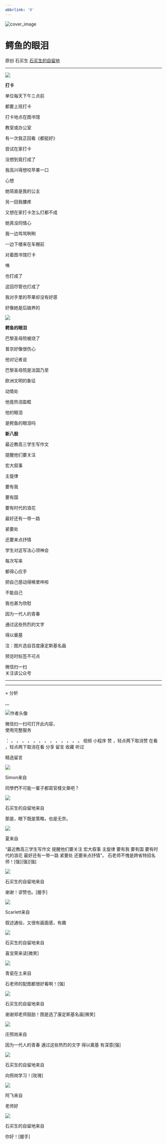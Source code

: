 ```yaml
---
abbrlink: '0'
---
```

![cover_image](https://mmbiz.qlogo.cn/mmbiz_jpg/hVNLue76Eh9BHQZ9ym9XTjR4JkicricSS2h6D9dW7SkRRx9BqYDFOXAJjibyAxGaDiat7Wslg8m67PfcOsf1h7w4WA/0?wx_fmt=jpeg)

#  鳄鱼的眼泪

原创  石买生  [ 石买生的自留地 ](javascript:void\(0\);)

__ _ _ _ _

![](https://mmbiz.qpic.cn/mmbiz_jpg/hVNLue76Eh9BHQZ9ym9XTjR4JkicricSS2hFgy0y2n1exrvIy1JmNd0zOgC5Qy6pRvw6GEct7kFyjyQM4LJqE1EA/640?wx_fmt=jpeg)

**打卡**  

  

单位每天下午三点前

都要上班打卡

打卡地点在图书馆

教室或办公室

有一次我正回看《都挺好》

尝试在家打卡

没想到竟打成了

我高兴得想咬苹果一口

心想

她简直是我的公主

另一回我腰疼

又想在家打卡怎么打都不成

她真没同情心

我一边骂骂咧咧

一边下楼来在车棚前

对着图书馆打卡

咦

也打成了

这回尽管也打成了

我对手里的苹果却没有好感

好像她是后娘养的

  

![](https://mmbiz.qpic.cn/mmbiz_jpg/hVNLue76Eh9BHQZ9ym9XTjR4JkicricSS29KvfRHKlSFxgPgjn3gYrXm8UDPZBka9PP9ia2UctG9xpBV41720zeUw/640?wx_fmt=jpeg)

  

**鳄鱼的眼泪**

  

巴黎圣母院被烧了

普京好像很伤心

他对记者说

巴黎圣母院是法国乃至

欧洲文明的象征

动情处

他竟热泪盈眶

他的眼泪

是鳄鱼的眼泪吗

  

  

**新八股**

  

最近教高三学生写作文

提醒他们要关注

宏大叙事

主旋律

要有我

要有国

要有时代的浪花

最好还有一带一路

紧要处

还要来点抒情

学生对这写法心领神会

每次写来

都得心应手

把自己感动得稀里哗啦

不能自己

我也甚为欣慰

因为一代人的青春

通过这些热烈的文字

得以奠基

  

  

注：图片选自百度康定斯基名画

预览时标签不可点

微信扫一扫  
关注该公众号





****



****



×  分析

__

![作者头像](http://mmbiz.qpic.cn/mmbiz_png/hVNLue76EhibricgkQZeT964ria54dgJkqVBX9ibyvn7PmGOltlupHdVshOibeQZDSypqiaIBNKdw8cwXfXfBZkPVgVg/0?wx_fmt=png)

微信扫一扫可打开此内容，  
使用完整服务

：  ，  ，  ，  ，  ，  ，  ，  ，  ，  ，  ，  ，  。  视频  小程序  赞  ，轻点两下取消赞  在看  ，轻点两下取消在看
分享  留言  收藏  听过

精选留言

![](http://wx.qlogo.cn/mmopen/Qt20qX8fhAX9wZNFhZcd6H0lcT2jBS1wxyl3Pd8xrnaE43htibcSljWOUR0Ec0G8Pc4Qicjd32gDPaJ3ZfM6PJKr0MdicOxLW0P/64)

Simon来自

同學們不可能一輩子都寫官樣文章吧？

![](http://wx.qlogo.cn/mmhead/Q3auHgzwzM4ELPv9zSiaIDouClt0fOcfibXKFibPXptvGvnLVF6qUCyQg/64)

石买生的自留地来自

那是，眼下既是策略，也是无奈。

![](http://wx.qlogo.cn/mmopen/zGMQ7uVeU4UHFF6s5FIoL4AczoRf1HGgPQjU1hwibmiaagPiaGE4vCiakgEuCsVlNXibZdF1OHymMcbcFjf3vdff4C5eE3laRSPDe/64)

夏来自

“最近教高三学生写作文 提醒他们要关注 宏大叙事 主旋律 要有我 要有国 要有时代的浪花 最好还有一带一路 紧要处 还要来点抒情”。
石老师不愧是跨省特招名师！[强][强][强]

![](http://wx.qlogo.cn/mmhead/Q3auHgzwzM4ELPv9zSiaIDouClt0fOcfibXKFibPXptvGvnLVF6qUCyQg/64)

石买生的自留地来自

谢谢！谬赞也。[握手]

![](http://wx.qlogo.cn/mmopen/zGMQ7uVeU4V1seAX7ANMhjR6pGNust4mYBkx9KU0Ny8FVvQ0Eficttoa4bDSU3EkqNunwt7UfiaCdfb9ZibvL6Q9PoFyzaz9p7JoFykelsjs6dFEBWia1HE4vzAzM6QXAZro/64)

Scarlett来自

叙述通俗，又很有画面感，有趣

![](http://wx.qlogo.cn/mmhead/Q3auHgzwzM4ELPv9zSiaIDouClt0fOcfibXKFibPXptvGvnLVF6qUCyQg/64)

石买生的自留地来自

喜宝荣来读[微笑]

![](http://wx.qlogo.cn/mmopen/ajNVdqHZLLDO11LTic5ffQDYuTCMovDdK9mRUiczPB8WfQkg44NlwwVpKg8WQn9wCgj3IgSKGjPibjEFmWUkZ8xKaYPDzqgs7pbjZBUnFjlibiclZdEmo6FPAicMJF1n9y8yt1/64)

青瓷在土来自

石老师的配图都很好看啊！[强]

![](http://wx.qlogo.cn/mmhead/Q3auHgzwzM4ELPv9zSiaIDouClt0fOcfibXKFibPXptvGvnLVF6qUCyQg/64)

石买生的自留地来自

谢谢郑老师鼓励！图是选了康定斯基名画[微笑]

![](http://wx.qlogo.cn/mmopen/Tk1iciaI19LTbiayqLdwcXrN3scSXia5Ht6qn2J2DZhk8DfC0KcxHK6yzmhMZugmPFPBibaFhqy5SYliczCvK5ZLicglAicYy3Re0Amo/64)

庄照岗来自

因为一代人的青春 通过这些热烈的文字 得以奠基 有深意[强]

![](http://wx.qlogo.cn/mmhead/Q3auHgzwzM4ELPv9zSiaIDouClt0fOcfibXKFibPXptvGvnLVF6qUCyQg/64)

石买生的自留地来自

向照岗学习！[玫瑰]

![](http://wx.qlogo.cn/mmopen/Qt20qX8fhAWyTZGL16WhjicQ9ws9AOnI1xbM3nVseVEEGhhUy7ibcQWOmA5S4tG3I6gfZREUibAS5MHXDLqvU3ZGq6CictMQciaqkyHWS79Jxdv7aw3ia7eVUj0y1lOgia6cQBy/64)

阿飞来自

老师好

![](http://wx.qlogo.cn/mmhead/Q3auHgzwzM4ELPv9zSiaIDouClt0fOcfibXKFibPXptvGvnLVF6qUCyQg/64)

石买生的自留地来自

你好！[握手]

